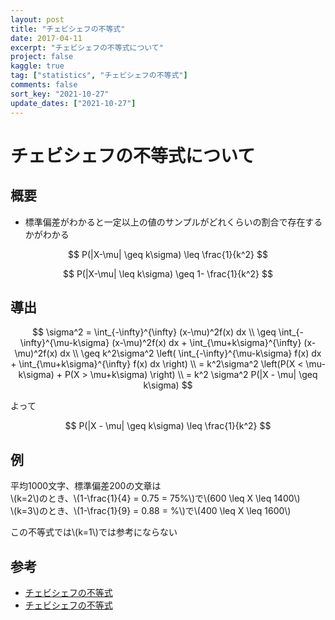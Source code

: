 ```yaml
---
layout: post
title: "チェビシェフの不等式"
date: 2017-04-11
excerpt: "チェビシェフの不等式について"
project: false
kaggle: true
tag: ["statistics", "チェビシェフの不等式"]
comments: false
sort_key: "2021-10-27"
update_dates: ["2021-10-27"]
---
```


# チェビシェフの不等式について

## 概要
 - 標準偏差がわかると一定以上の値のサンプルがどれくらいの割合で存在するかがわかる 

$$
P(|X-\mu| \geq k\sigma) \leq \frac{1}{k^2}
$$

$$
P(|X-\mu| \leq k\sigma) \geq 1-  \frac{1}{k^2}
$$

## 導出

$$
\sigma^2 = \int_{-\infty}^{\infty} (x-\mu)^2f(x) dx \\
\geq \int_{-\infty}^{\mu-k\sigma} (x-\mu)^2f(x) dx + \int_{\mu+k\sigma}^{\infty} (x-\mu)^2f(x) dx \\
\geq k^2\sigma^2 \left( \int_{-\infty}^{\mu-k\sigma} f(x) dx + \int_{\mu+k\sigma}^{\infty} f(x) dx \right) \\
= k^2\sigma^2 \left(P(X < \mu-k\sigma) + P(X > \mu+k\sigma) \right) \\
= k^2 \sigma^2 P(|X - \mu| \geq k\sigma)
$$

よって

$$
P(|X - \mu| \geq k\sigma) \leq \frac{1}{k^2}
$$

## 例
平均1000文字、標準偏差200の文章は  
\\(k=2\\)のとき、\\(1-\frac{1}{4} = 0.75 = 75%\\)で\\(600 \leq X \leq 1400\\)  
\\(k=3\\)のとき、\\(1-\frac{1}{9} = 0.88 = %\\)で\\(400 \leq X \leq 1600\\)  

この不等式では\\(k=1\\)では参考にならない

## 参考
 - [チェビシェフの不等式](https://data-science.gr.jp/theory/tbs_chebyshev_inequality.html)
 - [チェビシェフの不等式](https://ja.wikipedia.org/wiki/%E3%83%81%E3%82%A7%E3%83%93%E3%82%B7%E3%82%A7%E3%83%95%E3%81%AE%E4%B8%8D%E7%AD%89%E5%BC%8F)

